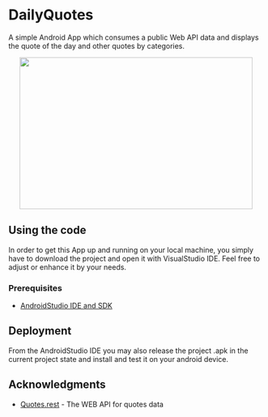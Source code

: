 # DailyQuotes

A simple Android App which consumes a public Web API data and displays the quote of the day and other quotes by categories.

<p align="center">
  <img width="460" height="300" src="https://i.imgur.com/7xQVcSC.png">
</p>

## Using the code

In order to get this App up and running on your local machine, you simply have to download the project and open it with VisualStudio IDE. Feel free to adjust or enhance it by your needs.

### Prerequisites

* [AndroidStudio IDE and SDK](https://developer.android.com/studio/)


## Deployment

From the AndroidStudio IDE you may also release the project .apk in the current project state and install and test it on your android device. 

## Acknowledgments

* [Quotes.rest](http://quotes.rest/) - The WEB API for quotes data
